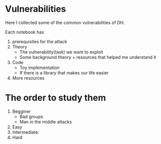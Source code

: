 # Vulnerabilities
Here I collected some of the common vulnerabilities of DH.

Each notebook has
1. prerequisites for the attack
2. Theory
    - The vulnerability(task) we want to exploit
    - Some background theory + resources that helped me understand it
3. Code
    - Toy implementation
    - If there is a library that makes our life easier
4. More resources

# The order to study them 

1. Begginer
    - Bad groups
    - Man in the middle attacks
2. Easy
3. Intermediate:
4. Hard

    